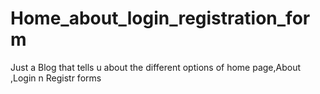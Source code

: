 # Home_about_login_registration_form
Just a Blog that tells u about the different options of home page,About ,Login n Registr forms
